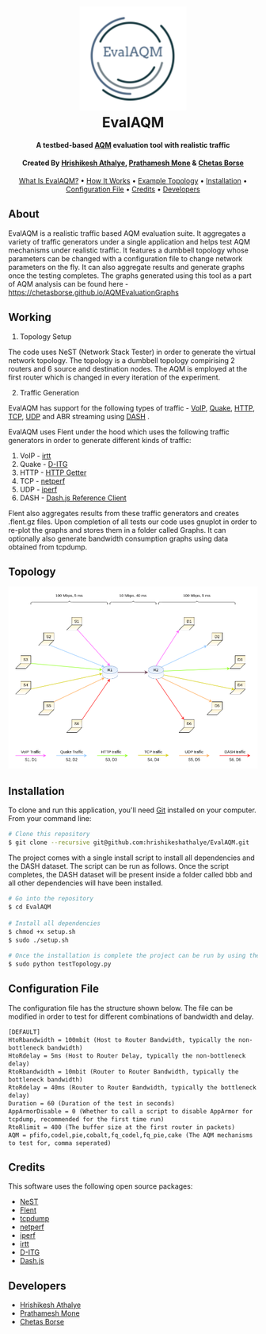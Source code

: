 <h1 align="center">
  <br>
  <img src="assets/logo.png" alt="EvalAQM">
  <br>
  EvalAQM
  <br>
</h1>

<h4 align="center">A testbed-based <a href="https://en.wikipedia.org/wiki/Shamir%27s_Secret_Sharing" target="_blank">AQM</a> evaluation tool with realistic traffic</h4>

<h4 align="center">Created By <a href="https://github.com/hrishikeshathalye" target="_blank">Hrishikesh Athalye</a>, <a href="https://github.com/Prathamesh-Mone" target="_blank">Prathamesh Mone</a> & <a href="https://github.com/chetasborse" target="_blank">Chetas Borse</a> </h4>

<p align="center">
  <a href="#about">What Is EvalAQM?</a> •
  <a href="#working">How It Works</a> •
  <a href="#topology">Example Topology</a> •
  <a href="#installation">Installation</a> •
  <a href="#configuration file">Configuration File</a> •
  <a href="#credits">Credits</a> •
  <a href="#developers">Developers</a>
</p>

## About

EvalAQM is a realistic traffic based AQM evaluation suite. It aggregates a variety of traffic generators under a single application and helps test AQM mechanisms under realistic traffic. It features a dumbbell topology whose parameters can be changed with a configuration file to change network parameters on the fly. It can also aggregate results and generate graphs once the testing completes.
The graphs generated using this tool as a part of AQM analysis can be found here - <a>https://chetasborse.github.io/AQMEvaluationGraphs</a>

## Working

1. Topology Setup

The code uses NeST (Network Stack Tester) in order to generate the virtual network topology. The topology is a dumbbell topology compirising 2 routers and 6 source and destination nodes. The AQM is employed at the first router which is changed in every iteration of the experiment.

2. Traffic Generation

EvalAQM has support for the following types of traffic - <a href="https://en.wikipedia.org/wiki/Voice_over_IP">VoIP</a>, <a href="http://caia.swin.edu.au/reports/021220A/">Quake</a>, <a href="https://developer.mozilla.org/en-US/docs/Web/HTTP">HTTP</a>, <a href="https://en.wikipedia.org/wiki/Transmission_Control_Protocol">TCP</a>, <a href="">UDP</a> and ABR streaming using <a href="https://www.cloudflare.com/en-in/learning/video/what-is-mpeg-dash/">DASH</a> .

EvalAQM uses Flent under the hood which uses the following traffic generators in order to generate different kinds of traffic:
1. VoIP - <a href="https://github.com/heistp/irtt">irtt</a>
2. Quake - <a href="https://github.com/jbucar/ditg">D-ITG</a>
3. HTTP - <a href="https://github.com/tohojo/http-getter">HTTP Getter </a>
4. TCP - <a href="https://github.com/HewlettPackard/netperf">netperf</a>
5. UDP - <a href="https://iperf.fr/">iperf</a>
6. DASH - <a href="https://github.com/Dash-Industry-Forum/dash.js">Dash.js Reference Client</a>

Flent also aggregates results from these traffic generators and creates .flent.gz files. Upon completion of all tests our code uses gnuplot in order to re-plot the graphs and stores them in a folder called Graphs.
It can optionally also generate bandwidth consumption graphs using data obtained from tcpdump.

## Topology

![Topology](assets/topology.png)

## Installation

To clone and run this application, you'll need [Git](https://git-scm.com) installed on your computer. From your command line:

```bash
# Clone this repository
$ git clone --recursive git@github.com:hrishikeshathalye/EvalAQM.git
```

The project comes with a single install script to install all dependencies and the DASH dataset. The script can be run as follows. Once the script completes, the DASH dataset will be present inside a folder called bbb and all other dependencies will have been installed.

```bash
# Go into the repository
$ cd EvalAQM

# Install all dependencies
$ chmod +x setup.sh
$ sudo ./setup.sh
```

```bash
# Once the installation is complete the project can be run by using the following command:
$ sudo python testTopology.py
```

## Configuration File
The configuration file has the structure shown below. The file can be modified in order to test for different combinations of bandwidth and delay.

```
[DEFAULT]
HtoRbandwidth = 100mbit (Host to Router Bandwidth, typically the non-bottleneck bandwidth)
HtoRdelay = 5ms (Host to Router Delay, typically the non-bottleneck delay)
RtoRbandwidth = 10mbit (Router to Router Bandwidth, typically the bottleneck bandwidth)
RtoRdelay = 40ms (Router to Router Bandwidth, typically the bottleneck delay)
Duration = 60 (Duration of the test in seconds)
AppArmorDisable = 0 (Whether to call a script to disable AppArmor for tcpdump, recommended for the first time run)
RtoRlimit = 400 (The buffer size at the first router in packets)
AQM = pfifo,codel,pie,cobalt,fq_codel,fq_pie,cake (The AQM mechanisms to test for, comma seperated)
```

## Credits

This software uses the following open source packages:

- [NeST](https://nest.nitk.ac.in/)
- [Flent](https://nodejs.org/)
- [tcpdump](https://reactjs.org/)
- [netperf](https://github.com/HewlettPackard/netperf)
- [iperf](https://iperf.fr/)
- [irtt](https://github.com/heistp/irtt)
- [D-ITG](https://github.com/jbucar/ditg)
- [Dash.js](https://github.com/Dash-Industry-Forum/dash.js)

## Developers

- [Hrishikesh Athalye](https://github.com/hrishikeshathalye)
- [Prathamesh Mone](https://github.com/Prathamesh-Mone)
- [Chetas Borse](https://github.com/chetasborse)
